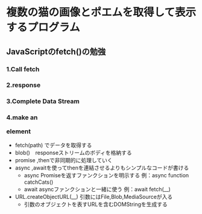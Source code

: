 # 複数の猫の画像とポエムを取得して表示するプログラム
## JavaScriptのfetch()の勉強
### 1.Call fetch
### 2.response
### 3.Complete Data Stream
### 4.make an <img> <p> element
- fetch(path) でデータを取得する
- blob()　responseストリームのボディを格納する
- promise ,thenで非同期的に処理していく
- async ,awaitを使ってthenを連結させるよりもシンプルなコードが書ける
    - async Promiseを返すファンクションを明示する 例：async function catchCats()
    - await asyncファンクションと一緒に使う   例：await fetch(__)
- URL.createObjectURL(__) 引数にはFile,Blob,MediaSourceが入る
    - 引数のオブジェクトを表すURLを含むDOMStringを生成する
